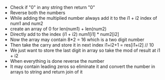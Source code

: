 - Check if "0" in any string then return "0"
- Reverse both the numbers
- While adding the multiplied number always add it to the i1 + i2 index of num1 and num2
- create an array of 0 for len(num1) + len(num2)
- Directly add to the index (i1 + i2) num1[i1] * num2[i2] 
- Now the array may contain 8*2 = 16 which is a two digit number
- Then take the carry and store it in next index i1+i2+1 = res[i1+i2] // 10
- We just want to store the last digit in array so take the mod of result at i1 + i2
- When everything is done reverse the number
- It may contain leading zeros so eliminate it and convert the number in arrays to string and return join of it